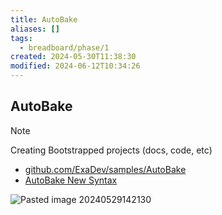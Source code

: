 ```yaml
---
title: AutoBake
aliases: []
tags:
  - breadboard/phase/1
created: 2024-05-30T11:38:30
modified: 2024-06-12T10:34:26
---
```


## AutoBake

> [!NOTE]
> Creating Bootstrapped projects (docs, code, etc)

- [github.com/ExaDev/samples/AutoBake](https://github.com/ExaDev/breadboard-samples/tree/develop/samples/AutoBake)
- [AutoBake New Syntax](https://github.com/ExaDev/breadboard-examples/pull/7/files)

![Pasted image 20240529142130](projects/Breadboard/files/Pasted%20image%2020240529142130.png)
